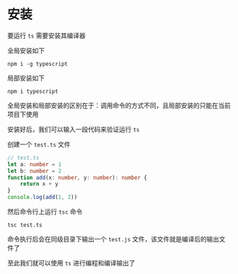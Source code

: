 # 安装

要运行 `ts` 需要安装其编译器

全局安装如下

```shell
npm i -g typescript
```

局部安装如下

```shell
npm i typescript
```

全局安装和局部安装的区别在于：调用命令的方式不同，且局部安装的只能在当前项目下使用

安装好后，我们可以输入一段代码来验证运行 `ts`

创建一个 `test.ts` 文件

```typescript
// test.ts
let a: number = 1
let b: number = 2
function add(x: number, y: number): number {
    return x + y
}
console.log(add(1, 2))
```

然后命令行上运行 `tsc` 命令

```shell
tsc test.ts
```

命令执行后会在同级目录下输出一个 `test.js` 文件，该文件就是编译后的输出文件了

至此我们就可以使用 `ts` 进行编程和编译输出了

